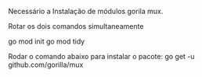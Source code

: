 Necessário a Instalação de módulos gorila mux.

Rotar os dois comandos simultaneamente 

go mod init go mod tidy

Rodar o comando abaixo para instalar o pacote: 
go get -u github.com/gorilla/mux
